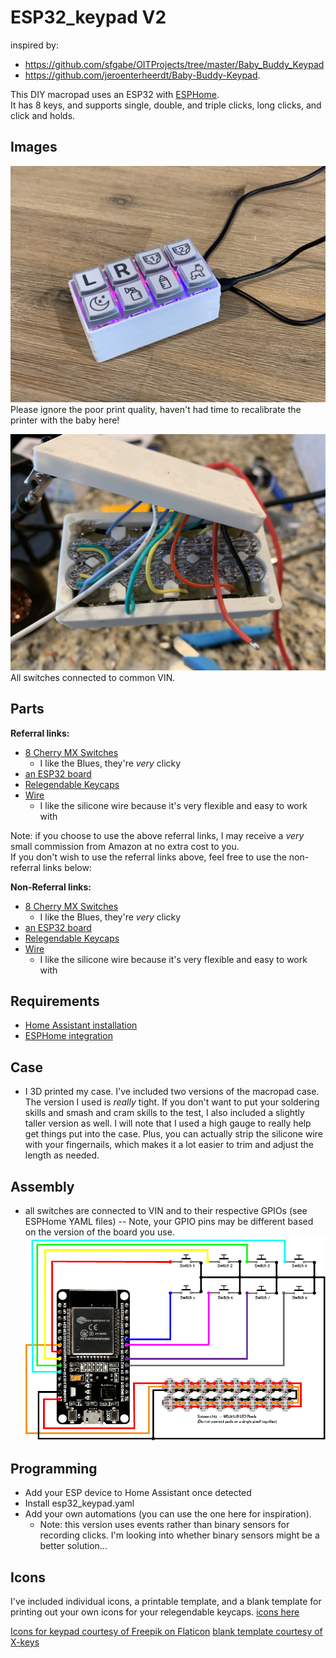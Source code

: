 # ESP32_keypad V2

inspired by: 
- https://github.com/sfgabe/OITProjects/tree/master/Baby_Buddy_Keypad 
- https://github.com/jeroenterheerdt/Baby-Buddy-Keypad. 

This DIY macropad uses an ESP32 with [ESPHome](https://esphome.io/).<br>
It has 8 keys, and supports single, double, and triple clicks, long clicks, and click and holds.


## Images
![](/assets/V2/top_V2.JPG)
Please ignore the poor print quality, haven't had time to recalibrate the printer with the baby here!

![](/assets/V2/inside_V2.JPG)
All switches connected to common VIN.

## Parts
__Referral links:__
- [8 Cherry MX Switches](https://amzn.to/3YT6VgA)
  - I like the Blues, they're _very_ clicky
- [an ESP32 board](https://amzn.to/41l7mCi)
- [Relegendable Keycaps](https://amzn.to/3SmIaqX)
- [Wire](https://amzn.to/3SCjDOE)
  - I like the silicone wire because it's very flexible and easy to work with

Note: if you choose to use the above referral links, I may receive a _very_ small commission from Amazon at no extra cost to you.<br>
If you don't wish to use the referral links above, feel free to use the non-referral links below:

__Non-Referral links:__
- [8 Cherry MX Switches](https://www.amazon.com/dp/B07KMXJ4KG)
  - I like the Blues, they're _very_ clicky
- [an ESP32 board](https://www.amazon.com/dp/B08DR31G4G)
- [Relegendable Keycaps](https://www.amazon.com/dp/B01M023NFK)
- [Wire](https://www.amazon.com/gp/product/B01KQ2JNLI)
  - I like the silicone wire because it's very flexible and easy to work with

## Requirements
- [Home Assistant installation](https://www.home-assistant.io)
- [ESPHome integration](https://www.home-assistant.io/integrations/esphome/)

## Case
- I 3D printed my case. I've included two versions of the macropad case. The version I used is _really_ tight. If you don't want to put your soldering skills and smash and cram skills to the test, I also included a slightly taller version as well. I will note that I used a high gauge to really help get things put into the case. Plus, you can actually strip the silicone wire with your fingernails, which makes it a lot easier to trim and adjust the length as needed.


## Assembly
- all switches are connected to VIN and to their respective GPIOs (see ESPHome YAML files)
-- Note, your GPIO pins may be different based on the version of the board you use.
![](/assets/V2/wiring_diagram_V2.png)

## Programming
- Add your ESP device to Home Assistant once detected
- Install esp32_keypad.yaml
- Add your own automations (you can use the one here for inspiration). 
  - Note: this version uses events rather than binary sensors for recording clicks. I'm looking into whether binary sensors might be a better solution...



## Icons
I've included individual icons, a printable template, and a blank template for printing out your own icons for your relegendable keycaps.
[icons here](../main/icons/)

[Icons for keypad courtesy of Freepik on Flaticon](https://www.flaticon.com/authors/freepik)
[blank template courtesy of X-keys](https://xkeys.com/)
